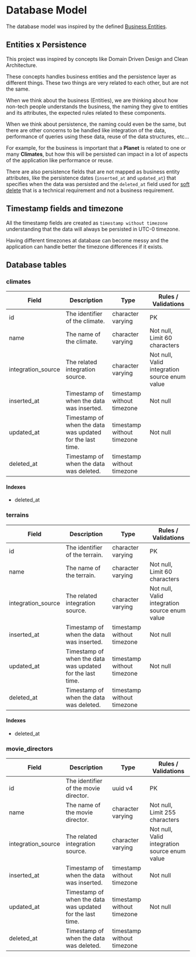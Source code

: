 # Database Model

The database model was inspired by the defined [Business Entities](https://github.com/williamweckl/star_wars_api/blob/main/priv/doc/entities.md).

## Entities x Persistence

This project was inspired by concepts like Domain Driven Design and Clean Architecture.

These concepts handles business entities and the persistence layer as different things. These two things are very related to each other, but are not the same. 

When we think about the business (Entities), we are thinking about how non-tech people understands the business, the naming they give to entities and its attributes, the expected rules related to these components.

When we think about persistence, the naming could even be the same, but there are other concerns to be handled like integration of the data, performance of queries using these data, reuse of the data structures, etc...

For example, for the business is important that a **Planet** is related to one or many **Climates**, but how this will be persisted can impact in a lot of aspects of the application like performance or reuse.

There are also persistence fields that are not mapped as business entity attributes, like the persistence dates (`inserted_at` and `updated_at`) that specifies when the data was persisted and the `deleted_at` field used for [soft delete](https://github.com/williamweckl/star_wars_api/blob/main/priv/doc/tech-decisions/soft-delete.md) that is a technical requirement and not a business requirement.

## Timestamp fields and timezone

All the timestamp fields are created as `timestamp without timezone` understanding that the data will always be persisted in UTC-0 timezone.

Having different timezones at database can become messy and the application can handle better the timezone differences if it exists. 

## Database tables

### climates

| Field              | Description                                               | Type                       | Rules / Validations                           |
|--------------------|-----------------------------------------------------------|----------------------------|-----------------------------------------------|
| id                 | The identifier of the climate.                            | character varying          | PK                                            |
| name               | The name of the climate.                                  | character varying          | Not null, Limit 60 characters                 |
| integration_source | The related integration source.                           | character varying          | Not null, Valid integration source enum value |
| inserted_at        | Timestamp of when the data was inserted.                  | timestamp without timezone | Not null                                      |
| updated_at         | Timestamp of when the data was updated for the last time. | timestamp without timezone | Not null                                      |
| deleted_at         | Timestamp of when the data was deleted.                   | timestamp without timezone |                                               |

#### Indexes

  * deleted_at

### terrains

| Field              | Description                                               | Type                       | Rules / Validations                           |
|--------------------|-----------------------------------------------------------|----------------------------|-----------------------------------------------|
| id                 | The identifier of the terrain.                            | character varying          | PK                                            |
| name               | The name of the terrain.                                  | character varying          | Not null, Limit 60 characters                 |
| integration_source | The related integration source.                           | character varying          | Not null, Valid integration source enum value |
| inserted_at        | Timestamp of when the data was inserted.                  | timestamp without timezone | Not null                                      |
| updated_at         | Timestamp of when the data was updated for the last time. | timestamp without timezone | Not null                                      |
| deleted_at         | Timestamp of when the data was deleted.                   | timestamp without timezone |                                               |

#### Indexes

  * deleted_at

### movie_directors

| Field              | Description                                               | Type                       | Rules / Validations                           |
|--------------------|-----------------------------------------------------------|----------------------------|-----------------------------------------------|
| id                 | The identifier of the movie director.                     | uuid v4                    | PK                                            |
| name               | The name of the movie director.                           | character varying          | Not null, Limit 255 characters                |
| integration_source | The related integration source.                           | character varying          | Not null, Valid integration source enum value |
| inserted_at        | Timestamp of when the data was inserted.                  | timestamp without timezone | Not null                                      |
| updated_at         | Timestamp of when the data was updated for the last time. | timestamp without timezone | Not null                                      |
| deleted_at         | Timestamp of when the data was deleted.                   | timestamp without timezone |                                               |
